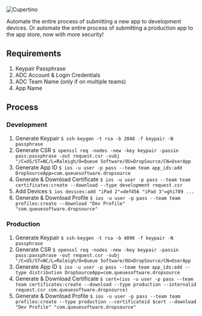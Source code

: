 ![Cupertino](https://raw.github.com/nomad/nomad.github.io/assets/cupertino-banner.png)

Automate the entire process of submitting a new app to development devices. Or automate the entire process of submitting a production app to the app store, now with more security!

## Requirements
1. Keypair Passphrase
1. ADC Account & Login Credentials
1. ADC Team Name (only if on multiple teams)
1. App Name
## Process
### Development
1. Generate Keypair
`$ ssh-keygen -t rsa -b 2048 -f keypair -N passphrase`
1. Generate CSR
`$ openssl req -nodes -new -key keypair -passin pass:passphrase -out request.csr -subj "/C=US/ST=NC/L=Raleigh/O=Queue Software/OU=DropSource/CN=UserApp`
1. Generate App ID
`$ ios -u user -p pass --team team app_ids:add DropSourceApp=com.queuesoftware.dropsource`
1. Generate & Download Certificate
`$ ios -u user -p pass --team team certificates:create --download --type development request.csr`
1. Add Devices
`$ ios devices:add "iPad 2"=def456 "iPad 3"=ghi789 ...`
1. Generate & Download Profile
`$ ios -u user -p pass --team team profiles:create --download "Dev Profile" "com.queuesoftware.dropsource"`

### Production
1. Generate Keypair
`$ ssh-keygen -t rsa -b 4096 -f keypair -N passphrase`
1. Generate CSR
`$ openssl req -nodes -new -key keypair -passin pass:passphrase -out request.csr -subj "/C=US/ST=NC/L=Raleigh/O=Queue Software/OU=DropSource/CN=UserApp`
1. Generate App ID
`$ ios -u user -p pass --team team app_ids:add --type distribution DropSourceApp=com.queuesoftware.dropsource`
1. Generate & Download Certificate
`$ cert=(ios -u user -p pass --team team certificates:create --download --type production --internalid request.csr com.queuesoftware.dropsource)`
1. Generate & Download Profile
`$ ios -u user -p pass --team team profiles:create --type production --certificateid $cert --download "Dev Profile" "com.queuesoftware.dropsource"`